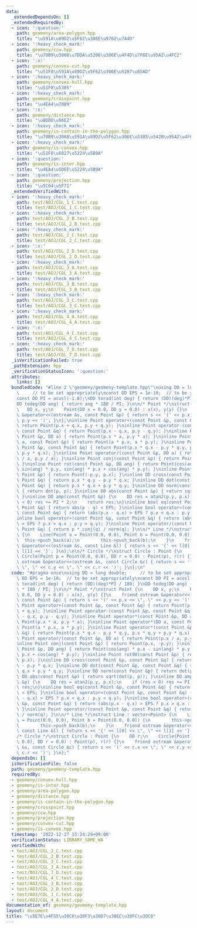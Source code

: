 ```yaml
---
data:
  _extendedDependsOn: []
  _extendedRequiredBy:
  - icon: ':question:'
    path: geomeny/area-polygon.hpp
    title: "\u591A\u89D2\u5F62\u306E\u9762\u7A4D"
  - icon: ':heavy_check_mark:'
    path: geomeny/ccw.hpp
    title: "\u70B9\u3068\u7DDA\u5206\u306E\u4F4D\u7F6E\u95A2\u4FC2"
  - icon: ':x:'
    path: geomeny/convex-cut.hpp
    title: "\u51F8\u591A\u89D2\u5F62\u306E\u5207\u65AD"
  - icon: ':heavy_check_mark:'
    path: geomeny/convex-hull.hpp
    title: "\u51F8\u5305"
  - icon: ':heavy_check_mark:'
    path: geomeny/crosspoint.hpp
    title: "\u4EA4\u70B9"
  - icon: ':x:'
    path: geomeny/distance.hpp
    title: "\u8DDD\u96E2"
  - icon: ':heavy_check_mark:'
    path: geomeny/is-contain-in-the-polygon.hpp
    title: "\u70B9\u3068\u591A\u89D2\u5F62\u306E\u5305\u542B\u95A2\u4FC2"
  - icon: ':heavy_check_mark:'
    path: geomeny/is-convex.hpp
    title: "\u51F8\u6027\u5224\u5B9A"
  - icon: ':question:'
    path: geomeny/is-inter.hpp
    title: "\u4EA4\u5DEE\u5224\u5B9A"
  - icon: ':question:'
    path: geomeny/projection.hpp
    title: "\u5C04\u5F71"
  _extendedVerifiedWith:
  - icon: ':heavy_check_mark:'
    path: test/AOJ/CGL_1_C.test.cpp
    title: test/AOJ/CGL_1_C.test.cpp
  - icon: ':heavy_check_mark:'
    path: test/AOJ/CGL_2_B.test.cpp
    title: test/AOJ/CGL_2_B.test.cpp
  - icon: ':heavy_check_mark:'
    path: test/AOJ/CGL_2_C.test.cpp
    title: test/AOJ/CGL_2_C.test.cpp
  - icon: ':x:'
    path: test/AOJ/CGL_2_D.test.cpp
    title: test/AOJ/CGL_2_D.test.cpp
  - icon: ':heavy_check_mark:'
    path: test/AOJ/CGL_3_A.test.cpp
    title: test/AOJ/CGL_3_A.test.cpp
  - icon: ':heavy_check_mark:'
    path: test/AOJ/CGL_3_B.test.cpp
    title: test/AOJ/CGL_3_B.test.cpp
  - icon: ':heavy_check_mark:'
    path: test/AOJ/CGL_3_C.test.cpp
    title: test/AOJ/CGL_3_C.test.cpp
  - icon: ':heavy_check_mark:'
    path: test/AOJ/CGL_4_A.test.cpp
    title: test/AOJ/CGL_4_A.test.cpp
  - icon: ':x:'
    path: test/AOJ/CGL_4_C.test.cpp
    title: test/AOJ/CGL_4_C.test.cpp
  - icon: ':heavy_check_mark:'
    path: test/AOJ/CGL_7_D.test.cpp
    title: test/AOJ/CGL_7_D.test.cpp
  _isVerificationFailed: true
  _pathExtension: hpp
  _verificationStatusIcon: ':question:'
  attributes:
    links: []
  bundledCode: "#line 2 \"geomeny/geomeny-template.hpp\"\nusing DD = long double;\
    \     // to be set appropriately\nconst DD EPS = 1e-10;  // to be set appropriately\n\
    const DD PI = acosl(-1.0);\nDD torad(int deg) { return (DD)(deg)*PI / 180; }\n\
    DD todeg(DD ang) { return ang * 180 / PI; }\n\n/* Point */\nstruct Point {\n \
    \   DD x, y;\n    Point(DD x = 0.0, DD y = 0.0) : x(x), y(y) {}\n    friend ostream\
    \ &operator<<(ostream &s, const Point &p) { return s << '(' << p.x << \", \" <<\
    \ p.y << ')'; }\n};\ninline Point operator+(const Point &p, const Point &q) {\
    \ return Point(p.x + q.x, p.y + q.y); }\ninline Point operator-(const Point &p,\
    \ const Point &q) { return Point(p.x - q.x, p.y - q.y); }\ninline Point operator*(const\
    \ Point &p, DD a) { return Point(p.x * a, p.y * a); }\ninline Point operator*(DD\
    \ a, const Point &p) { return Point(a * p.x, a * p.y); }\ninline Point operator*(const\
    \ Point &p, const Point &q) { return Point(p.x * q.x - p.y * q.y, p.x * q.y +\
    \ p.y * q.x); }\ninline Point operator/(const Point &p, DD a) { return Point(p.x\
    \ / a, p.y / a); }\ninline Point conj(const Point &p) { return Point(p.x, -p.y);\
    \ }\ninline Point rot(const Point &p, DD ang) { return Point(cos(ang) * p.x -\
    \ sin(ang) * p.y, sin(ang) * p.x + cos(ang) * p.y); }\ninline Point rot90(const\
    \ Point &p) { return Point(-p.y, p.x); }\ninline DD cross(const Point &p, const\
    \ Point &q) { return p.x * q.y - p.y * q.x; }\ninline DD dot(const Point &p, const\
    \ Point &q) { return p.x * q.x + p.y * q.y; }\ninline DD norm(const Point &p)\
    \ { return dot(p, p); }\ninline DD abs(const Point &p) { return sqrt(dot(p, p));\
    \ }\ninline DD amp(const Point &p) {\n    DD res = atan2(p.y, p.x);\n    if (res\
    \ < 0) res += PI * 2;\n    return res;\n}\ninline bool eq(const Point &p, const\
    \ Point &q) { return abs(p - q) < EPS; }\ninline bool operator<(const Point &p,\
    \ const Point &q) { return (abs(p.x - q.x) > EPS ? p.x < q.x : p.y < q.y); }\n\
    inline bool operator>(const Point &p, const Point &q) { return (abs(p.x - q.x)\
    \ > EPS ? p.x > q.x : p.y > q.y); }\ninline Point operator/(const Point &p, const\
    \ Point &q) { return p * conj(q) / norm(q); }\n\n/* Line */\nstruct Line : vector<Point>\
    \ {\n    Line(Point a = Point(0.0, 0.0), Point b = Point(0.0, 0.0)) {\n      \
    \  this->push_back(a);\n        this->push_back(b);\n    }\n    friend ostream\
    \ &operator<<(ostream &s, const Line &l) { return s << '{' << l[0] << \", \" <<\
    \ l[1] << '}'; }\n};\n\n/* Circle */\nstruct Circle : Point {\n    DD r;\n   \
    \ Circle(Point p = Point(0.0, 0.0), DD r = 0.0) : Point(p), r(r) {}\n    friend\
    \ ostream &operator<<(ostream &s, const Circle &c) { return s << '(' << c.x <<\
    \ \", \" << c.y << \", \" << c.r << ')'; }\n};\n"
  code: "#pragma once\nusing DD = long double;     // to be set appropriately\nconst\
    \ DD EPS = 1e-10;  // to be set appropriately\nconst DD PI = acosl(-1.0);\nDD\
    \ torad(int deg) { return (DD)(deg)*PI / 180; }\nDD todeg(DD ang) { return ang\
    \ * 180 / PI; }\n\n/* Point */\nstruct Point {\n    DD x, y;\n    Point(DD x =\
    \ 0.0, DD y = 0.0) : x(x), y(y) {}\n    friend ostream &operator<<(ostream &s,\
    \ const Point &p) { return s << '(' << p.x << \", \" << p.y << ')'; }\n};\ninline\
    \ Point operator+(const Point &p, const Point &q) { return Point(p.x + q.x, p.y\
    \ + q.y); }\ninline Point operator-(const Point &p, const Point &q) { return Point(p.x\
    \ - q.x, p.y - q.y); }\ninline Point operator*(const Point &p, DD a) { return\
    \ Point(p.x * a, p.y * a); }\ninline Point operator*(DD a, const Point &p) { return\
    \ Point(a * p.x, a * p.y); }\ninline Point operator*(const Point &p, const Point\
    \ &q) { return Point(p.x * q.x - p.y * q.y, p.x * q.y + p.y * q.x); }\ninline\
    \ Point operator/(const Point &p, DD a) { return Point(p.x / a, p.y / a); }\n\
    inline Point conj(const Point &p) { return Point(p.x, -p.y); }\ninline Point rot(const\
    \ Point &p, DD ang) { return Point(cos(ang) * p.x - sin(ang) * p.y, sin(ang) *\
    \ p.x + cos(ang) * p.y); }\ninline Point rot90(const Point &p) { return Point(-p.y,\
    \ p.x); }\ninline DD cross(const Point &p, const Point &q) { return p.x * q.y\
    \ - p.y * q.x; }\ninline DD dot(const Point &p, const Point &q) { return p.x *\
    \ q.x + p.y * q.y; }\ninline DD norm(const Point &p) { return dot(p, p); }\ninline\
    \ DD abs(const Point &p) { return sqrt(dot(p, p)); }\ninline DD amp(const Point\
    \ &p) {\n    DD res = atan2(p.y, p.x);\n    if (res < 0) res += PI * 2;\n    return\
    \ res;\n}\ninline bool eq(const Point &p, const Point &q) { return abs(p - q)\
    \ < EPS; }\ninline bool operator<(const Point &p, const Point &q) { return (abs(p.x\
    \ - q.x) > EPS ? p.x < q.x : p.y < q.y); }\ninline bool operator>(const Point\
    \ &p, const Point &q) { return (abs(p.x - q.x) > EPS ? p.x > q.x : p.y > q.y);\
    \ }\ninline Point operator/(const Point &p, const Point &q) { return p * conj(q)\
    \ / norm(q); }\n\n/* Line */\nstruct Line : vector<Point> {\n    Line(Point a\
    \ = Point(0.0, 0.0), Point b = Point(0.0, 0.0)) {\n        this->push_back(a);\n\
    \        this->push_back(b);\n    }\n    friend ostream &operator<<(ostream &s,\
    \ const Line &l) { return s << '{' << l[0] << \", \" << l[1] << '}'; }\n};\n\n\
    /* Circle */\nstruct Circle : Point {\n    DD r;\n    Circle(Point p = Point(0.0,\
    \ 0.0), DD r = 0.0) : Point(p), r(r) {}\n    friend ostream &operator<<(ostream\
    \ &s, const Circle &c) { return s << '(' << c.x << \", \" << c.y << \", \" <<\
    \ c.r << ')'; }\n};"
  dependsOn: []
  isVerificationFile: false
  path: geomeny/geomeny-template.hpp
  requiredBy:
  - geomeny/convex-hull.hpp
  - geomeny/is-inter.hpp
  - geomeny/area-polygon.hpp
  - geomeny/distance.hpp
  - geomeny/is-contain-in-the-polygon.hpp
  - geomeny/crosspoint.hpp
  - geomeny/ccw.hpp
  - geomeny/projection.hpp
  - geomeny/convex-cut.hpp
  - geomeny/is-convex.hpp
  timestamp: '2022-12-27 15:24:29+09:00'
  verificationStatus: LIBRARY_SOME_WA
  verifiedWith:
  - test/AOJ/CGL_2_C.test.cpp
  - test/AOJ/CGL_2_B.test.cpp
  - test/AOJ/CGL_3_C.test.cpp
  - test/AOJ/CGL_3_A.test.cpp
  - test/AOJ/CGL_7_D.test.cpp
  - test/AOJ/CGL_4_C.test.cpp
  - test/AOJ/CGL_3_B.test.cpp
  - test/AOJ/CGL_2_D.test.cpp
  - test/AOJ/CGL_1_C.test.cpp
  - test/AOJ/CGL_4_A.test.cpp
documentation_of: geomeny/geomeny-template.hpp
layout: document
title: "\u5E7E\u4F55\u30C6\u30F3\u30D7\u30EC\u30FC\u30C8"
---
```

